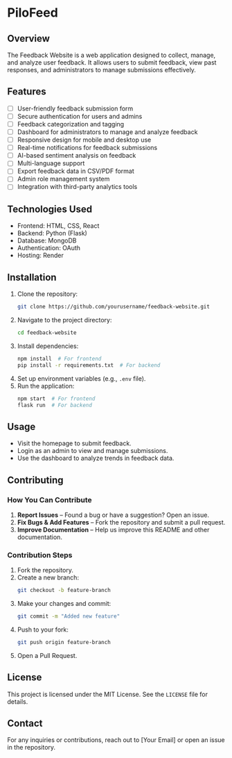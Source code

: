 # PiloFeed

## Overview
The Feedback Website is a web application designed to collect, manage, and analyze user feedback. It allows users to submit feedback, view past responses, and administrators to manage submissions effectively.

## Features
- [ ] User-friendly feedback submission form
- [ ] Secure authentication for users and admins
- [ ] Feedback categorization and tagging
- [ ] Dashboard for administrators to manage and analyze feedback
- [ ] Responsive design for mobile and desktop use
- [ ] Real-time notifications for feedback submissions
- [ ] AI-based sentiment analysis on feedback
- [ ] Multi-language support
- [ ] Export feedback data in CSV/PDF format
- [ ] Admin role management system
- [ ] Integration with third-party analytics tools

## Technologies Used
- Frontend: HTML, CSS, React
- Backend: Python (Flask)
- Database: MongoDB
- Authentication: OAuth
- Hosting: Render

## Installation
1. Clone the repository:
   ```sh
   git clone https://github.com/yourusername/feedback-website.git
   ```
2. Navigate to the project directory:
   ```sh
   cd feedback-website
   ```
3. Install dependencies:
   ```sh
   npm install  # For frontend
   pip install -r requirements.txt  # For backend
   ```
4. Set up environment variables (e.g., `.env` file).
5. Run the application:
   ```sh
   npm start  # For frontend
   flask run  # For backend
   ```

## Usage
- Visit the homepage to submit feedback.
- Login as an admin to view and manage submissions.
- Use the dashboard to analyze trends in feedback data.

## Contributing
### How You Can Contribute
1. **Report Issues** – Found a bug or have a suggestion? Open an issue.
2. **Fix Bugs & Add Features** – Fork the repository and submit a pull request.
3. **Improve Documentation** – Help us improve this README and other documentation.

### Contribution Steps
1. Fork the repository.
2. Create a new branch:
   ```sh
   git checkout -b feature-branch
   ```
3. Make your changes and commit:
   ```sh
   git commit -m "Added new feature"
   ```
4. Push to your fork:
   ```sh
   git push origin feature-branch
   ```
5. Open a Pull Request.

## License
This project is licensed under the MIT License. See the `LICENSE` file for details.

## Contact
For any inquiries or contributions, reach out to [Your Email] or open an issue in the repository.

